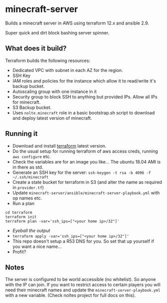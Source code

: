 # minecraft-server
Builds a minecraft server in AWS using terraform 12.x and ansible 2.9. 

Super quick and dirt block bashing server spinner. 

## What does it build?
Terraform builds the following resources:
* Dedicated VPC with subnet in each AZ for the region.
* SSH Key
* IAM roles and policies for the instance which allow it to read/write it's backup bucket.
* Autoscaling group with one instance in it
* Security group to block SSH to anything but provided IPs.  Allow all IPs for minecraft.
* S3 Backup bucket.
* Uses `nolte.minecraft` role in a basic bootstrap.sh script to download and deploy latest version of minecraft.

## Running it
* Download and install [terraform](https://terraform.io) latest version.
* Do the usual setup for running terraform of aws access creds, running `aws configure` etc.
* Check the variables are for an image you like... The ubuntu 18.04 AMI is in there as std.
* Generate an SSH key for the server: `ssh-keygen -t rsa -b 4096 -f ~/.ssh/minecraft`
* Create a state bucket for terraform in S3 (and alter the name as required in `provider.tf`)
* Update `minecraft-server/ansible/minecraft-server-playbook.yml` with op names etc.
* Run a plan
```
cd terraform
terraform init
terraform plan -var='ssh_ips=["<your home ip>/32"]'
```
* _Eyeball the output_
* `terraform apply -var='ssh_ips=["<your home ip>/32"]'`
* This repo doesn't setup a R53 DNS for you.  So set that up yourself if you want a nice name...
* Profit?

## Notes
The server is configured to be world accessible (no whitelist).  So anyone with the IP can join.  If you want to
restrict access to certain players you will need their minecraft names and update the `minecraft-server-playbook.yml`
with a new variable.  (Check noltes project for full docs on this).